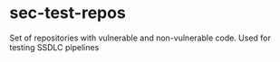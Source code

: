 # sec-test-repos
Set of repositories with vulnerable and non-vulnerable code. Used for testing SSDLC pipelines
